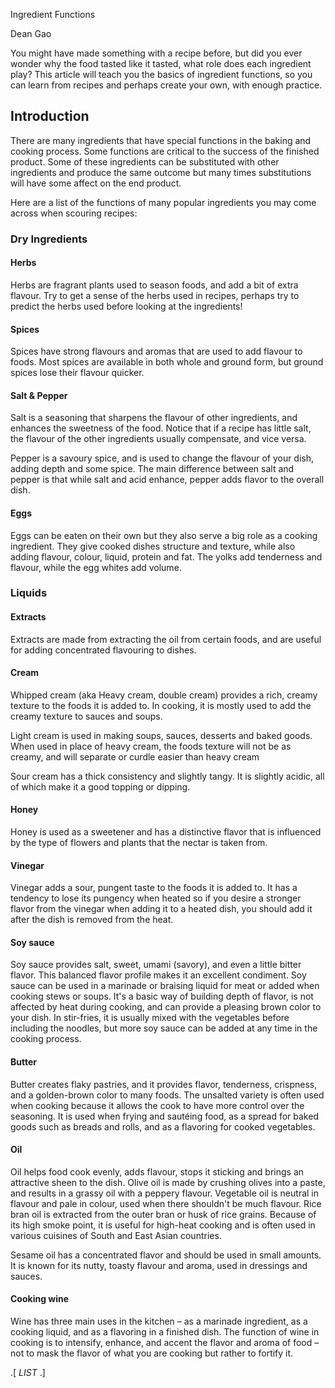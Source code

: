 
Ingredient Functions

Dean Gao

You might have made something with a recipe before, but did you ever wonder why the food tasted like it tasted, what role does each ingredient play? This article will teach you the basics of ingredient functions, so you can learn from recipes and perhaps create your own, with enough practice.

## Introduction

There are many ingredients that have special functions in the baking and cooking process. Some functions are critical to the success of the finished product. Some of these ingredients can be substituted with other ingredients and produce the same outcome but many times substitutions will have some affect on the end product.

Here are a list of the functions of many popular ingredients you may come across when scouring recipes:

### Dry Ingredients
#### Herbs
Herbs are fragrant plants used to season foods, and add a bit of extra flavour. Try to get a sense of the herbs used in recipes, perhaps try to predict the herbs used before looking at the ingredients!

#### Spices
Spices have strong flavours and aromas that are used to add flavour to foods. Most spices are available in both whole and ground form, but ground spices lose their flavour quicker.

#### Salt & Pepper
Salt is a seasoning that sharpens the flavour of other ingredients, and enhances the sweetness of the food. Notice that if a recipe has little salt, the flavour of the other ingredients usually compensate, and vice versa.

Pepper is a savoury spice, and is used to change the  flavour of your dish, adding depth and some spice. The main difference between salt and pepper is that while salt and acid enhance, pepper adds flavor to the overall dish.

#### Eggs
Eggs can be eaten on their own but they also serve a big role as a cooking ingredient. They give cooked dishes structure and texture, while also adding flavour, colour, liquid, protein and fat. The yolks add tenderness and flavour, while the egg whites add volume.

### Liquids
#### Extracts
Extracts are made from extracting the oil from certain foods, and are useful for adding concentrated flavouring to dishes.

#### Cream
Whipped cream (aka Heavy cream, double cream) provides a rich, creamy texture to the foods it is added to. In cooking, it is mostly used to add the creamy texture to sauces and soups.


Light cream is used in making soups, sauces, desserts and baked goods. When used in place of heavy cream, the foods texture will not be as creamy, and will separate or curdle easier than heavy cream


Sour cream has a thick consistency and slightly tangy. It is slightly acidic, all of which make it a good topping or dipping.

#### Honey
Honey is used as a sweetener and has a distinctive flavor that is influenced by the type of flowers and plants that the nectar is taken from.

#### Vinegar
Vinegar adds a sour, pungent taste to the foods it is added to. It has a tendency to lose its pungency when heated so if you desire a stronger flavor from the vinegar when adding it to a heated dish, you should add it after the dish is removed from the heat.


#### Soy sauce

Soy sauce provides salt, sweet, umami (savory), and even a little bitter flavor. This balanced flavor profile makes it an excellent condiment. Soy sauce can be used in a marinade or braising liquid for meat or added when cooking stews or soups. It's a basic way of building depth of flavor, is not affected by heat during cooking, and can provide a pleasing brown color to your dish. In stir-fries, it is usually mixed with the vegetables before including the noodles, but more soy sauce can be added at any time in the cooking process.

#### Butter
Butter creates flaky pastries, and it provides flavor, tenderness, crispness, and a golden-brown color to many foods. The unsalted variety is often used when cooking because it allows the cook to have more control over the seasoning. It is used when frying and sautéing food, as a spread for baked goods such as breads and rolls, and as a flavoring for cooked vegetables.

#### Oil

Oil helps food cook evenly, adds flavour, stops it sticking and brings an attractive sheen to the dish.
Olive oil is made by crushing olives into a paste, and results in a grassy oil with a peppery flavour.
Vegetable oil is neutral in flavour and pale in colour, used when there shouldn't be much flavour.
Rice bran oil is extracted from the outer bran or husk of rice grains. Because of its high smoke point, it is useful for high-heat cooking and is often used in various cuisines of South and East Asian countries.

Sesame oil has a concentrated flavor and should be used in small amounts. It is known for its nutty, toasty flavour and aroma, used in dressings and sauces.

#### Cooking wine
Wine has three main uses in the kitchen – as a marinade ingredient, as a cooking liquid, and as a flavoring in a finished dish. The function of wine in cooking is to intensify, enhance, and accent the flavor and aroma of food – not to mask the flavor of what you are cooking but rather to fortify it.



.[
$LIST$
.]
